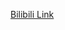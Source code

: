 [Bilibili Link](https://www.bilibili.com/video/BV1UBrkYGEVZ/?vd_source=c801aa3fac0e6e97b0df71f74a8b25bd&__readwiseLocation=)